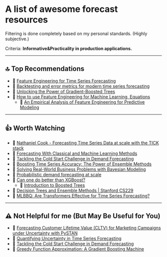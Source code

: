 # A list of awesome forecast resources

Filtering is done completely based on my personal standards. (Highly subjective.)

Criteria: **Informative&Practicality in production applications.**

---

## 🔝 **Top Recommendations**  

- 🎥 [Feature Engineering for Time Series Forecasting](https://www.youtube.com/watch?v=9QtL7m3YS9I)  
- 🎥 [Backtesting and error metrics for modern time series forecasting](https://www.youtube.com/watch?v=dSTXd8Hx728)  
- 🎥 [Unlocking the Power of Gradient-Boosted Trees](https://www.youtube.com/watch?v=qGsHlvE8KZM)  
- 🎥 [How to use Feature Engineering for Machine Learning, Equations](https://www.youtube.com/watch?v=X4pWmkxEikM)  
  - 📄 [An Empirical Analysis of Feature Engineering for Predictive Modeling](https://arxiv.org/pdf/1701.07852)  

---

## 👍 **Worth Watching**  

- 🎥 [Nathaniel Cook - Forecasting Time Series Data at scale with the TICK stack](https://www.youtube.com/watch?v=raEyZEryC0k)  
- 🎥 [Forecasting With Classical and Machine Learning Methods](https://www.youtube.com/watch?v=QPIimJphFu8)  
- 🎥 [Tackling the Cold Start Challenge in Demand Forecasting](https://www.youtube.com/watch?v=dm3lDANtp-0)  
- 🎥 [Boosting Time Series Accuracy: The Power of Ensemble Methods](https://www.youtube.com/watch?v=xnF9QajUzv0)  
- 🎥 [Solving Real-World Business Problems with Bayesian Modeling](https://www.youtube.com/watch?v=twpZhNqVExc)  
- 🎥 [Probabilistic demand forecasting at scale](https://www.youtube.com/watch?v=FatXhiybhrw)  
- 🎥 [Can one do better than XGBoost?](https://www.youtube.com/watch?v=5CWwwtEM2TA)
  - 📄 [Introduction to Boosted Trees](https://web.njit.edu/~usman/courses/cs675_spring20/BoostedTree.pdf)
- 🎥 [Decision Trees and Ensemble Methods | Stanford CS229](https://www.youtube.com/watch?v=wr9gUr-eWdA)
- 🎥 [MLBBQ: Are Transformers Effective for Time Series Forecasting?](https://www.youtube.com/watch?v=FIQt6X_wfS0)  

---

## ⚠️ **Not Helpful for me (But May Be Useful for You)**  

- 🎥 [Forecasting Customer Lifetime Value (CLTV) for Marketing Campaigns under Uncertainty with PySTAN](https://www.youtube.com/watch?v=hcQST0RnN_o)  
- 🎥 [Quantifying Uncertainty in Time Series Forecasting](https://www.youtube.com/watch?v=Bj1U-Rrxk48)  
- 🎥 [Tackling the Cold Start Challenge in Demand Forecasting](https://www.youtube.com/watch?v=dm3lDANtp-0&t=1410s)  
- 📄 [Greedy Function Approximation: A Gradient Boosting Machine](https://jerryfriedman.su.domains/ftp/trebst.pdf)
